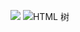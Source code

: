 ![](https://ws1.sinaimg.cn/large/b7f2e8afgy1fvpezpivszj20fd08qjsr.jpg)
![HTML 树](https://ws1.sinaimg.cn/large/b7f2e8afgy1fvpezw85byj20lc0cagpd.jpg)
